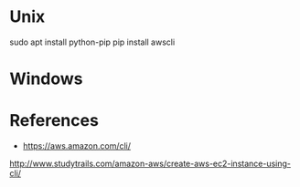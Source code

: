 

# Unix
 sudo apt install python-pip
 pip install awscli

 

# Windows


# References
- https://aws.amazon.com/cli/

http://www.studytrails.com/amazon-aws/create-aws-ec2-instance-using-cli/

